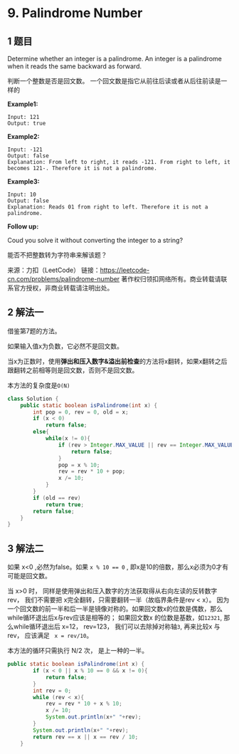 # 9. Palindrome Number

## 1 题目

Determine whether an integer is a palindrome. An integer is a palindrome when it reads the same backward as forward.

判断一个整数是否是回文数。 一个回文数是指它从前往后读或者从后往前读是一样的

**Example1:**

```
Input: 121
Output: true
```

**Example2:**

```
Input: -121
Output: false
Explanation: From left to right, it reads -121. From right to left, it becomes 121-. Therefore it is not a palindrome.
```

**Example3:**

```
Input: 10
Output: false
Explanation: Reads 01 from right to left. Therefore it is not a palindrome.
```

**Follow up:**

Coud you solve it without converting the integer to a string?

能否不把整数转为字符串来解该题？

来源：力扣（LeetCode）
链接：https://leetcode-cn.com/problems/palindrome-number
著作权归领扣网络所有。商业转载请联系官方授权，非商业转载请注明出处。

## 2 解法一

借鉴第7题的方法。

如果输入值x为负数，它必然不是回文数。

当x为正数时，使用**弹出和压入数字&溢出前检查**的方法将x翻转，如果x翻转之后跟翻转之前相等则是回文数，否则不是回文数。

本方法的复杂度是```O(N)```

```java
class Solution {
	public static boolean isPalindrome(int x) {
		int pop = 0, rev = 0, old = x;
        if (x < 0) 
            return false;
        else{
            while(x != 0){
                if (rev > Integer.MAX_VALUE || rev == Integer.MAX_VALUE && pop > 7){
                    return false;
                }
                pop = x % 10;
                rev = rev * 10 + pop;
                x /= 10;
            }
        }
        if (old == rev)
            return true;
        return false;
	}  
}
```



## 3 解法二

如果 x<0 ,必然为false。如果 ```x % 10 == 0``` , 即x是10的倍数，那么x必须为0才有可能是回文数。

当 x>0 时， 同样是使用弹出和压入数字的方法获取得从右向左读的反转数字 rev， 我们不需要把 x完全翻转，只需要翻转一半（故临界条件是rev < x）。 因为一个回文数的前一半和后一半是镜像对称的。如果回文数x的位数是偶数，那么while循环退出后x与rev应该是相等的； 如果回文数x 的位数是基数，如```12321```, 那么while循环退出后 x=12， rev=123， 我们可以去除掉对称轴```3```, 再来比较x 与 rev， 应该满足 ``` x = rev/10```。

本方法的循环只需执行 N/2 次， 是上一种的一半。

```java
public static boolean isPalindrome(int x) { 
        if (x < 0 || x % 10 == 0 && x != 0){
            return false;
        }
        int rev = 0;
        while (rev < x){
            rev = rev * 10 + x % 10;
            x /= 10;
            System.out.println(x+" "+rev);
        }
        System.out.println(x+" "+rev);
        return rev == x || x == rev / 10; 
    }
```



